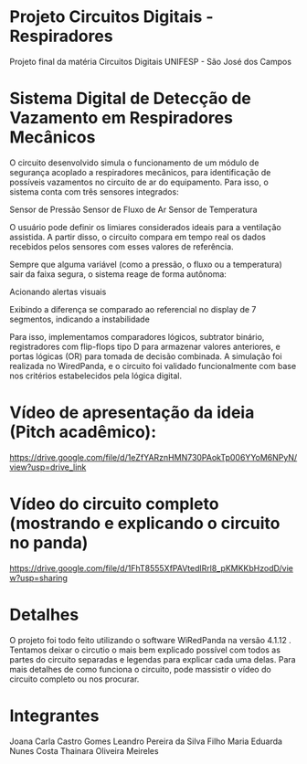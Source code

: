 # Projeto Circuitos Digitais - Respiradores

Projeto final da matéria Circuitos Digitais UNIFESP - São José dos Campos

# Sistema Digital de Detecção de Vazamento em Respiradores Mecânicos
O circuito desenvolvido simula o funcionamento de um módulo de segurança acoplado a respiradores mecânicos, para identificação de possíveis vazamentos no circuito de ar do equipamento. Para isso, o sistema conta com três sensores integrados:

Sensor de Pressão
Sensor de Fluxo de Ar
Sensor de Temperatura

O usuário pode definir os limiares considerados ideais para a ventilação assistida. A partir disso, o circuito compara em tempo real os dados recebidos pelos sensores com esses valores de referência.

Sempre que alguma variável (como a pressão, o fluxo ou a temperatura) sair da faixa segura, o sistema reage de forma autônoma:

Acionando alertas visuais

Exibindo a diferença se comparado ao referencial no display de 7 segmentos, indicando a instabilidade

Para isso, implementamos comparadores lógicos, subtrator binário, registradores com flip-flops tipo D para armazenar valores anteriores, e portas lógicas (OR) para tomada de decisão combinada. A simulação foi realizada no WiredPanda, e o circuito foi validado funcionalmente com base nos critérios estabelecidos pela lógica digital.

# Vídeo de apresentação da ideia (Pitch acadêmico):
https://drive.google.com/file/d/1eZfYARznHMN730PAokTp006YYoM6NPyN/view?usp=drive_link

# Vídeo do circuito completo (mostrando e explicando o circuito no panda)
https://drive.google.com/file/d/1FhT8555XfPAVtedlRrl8_pKMKKbHzodD/view?usp=sharing

# Detalhes
O projeto foi todo feito utilizando o software WiRedPanda na versão 4.1.12 . Tentamos deixar o circutio o mais bem explicado possível com todos as partes do circuito separadas e legendas para explicar cada uma delas. Para mais detalhes de como funciona o circuito, pode massistir o vídeo do circuito completo ou nos procurar.

# Integrantes
Joana Carla Castro Gomes
Leandro Pereira da Silva Filho
Maria Eduarda Nunes Costa
Thainara Oliveira Meireles
